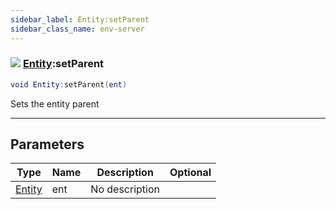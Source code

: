 ```yaml
---
sidebar_label: Entity:setParent
sidebar_class_name: env-server
---
```


### ![](/img/wiki/server.png) [Entity](../entity/README.md):setParent

```lua
void Entity:setParent(ent)
```

Sets the entity parent<br/>

-----------------
## Parameters

| Type   | Name | Description | Optional |
| ------ | ---- | ----------- | -------: |
| [Entity](../entity/README.md) | ent | No description |   |

